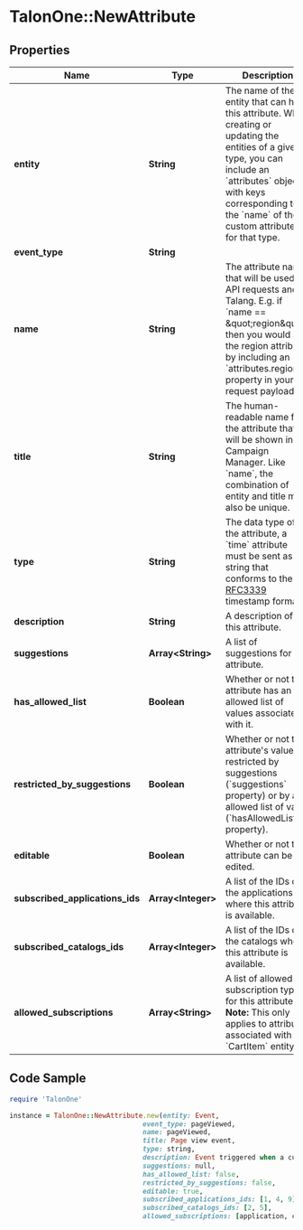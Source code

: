 # TalonOne::NewAttribute

## Properties

Name | Type | Description | Notes
------------ | ------------- | ------------- | -------------
**entity** | **String** | The name of the entity that can have this attribute. When creating or updating the entities of a given type, you can include an &#x60;attributes&#x60; object with keys corresponding to the &#x60;name&#x60; of the custom attributes for that type. | 
**event_type** | **String** |  | [optional] 
**name** | **String** | The attribute name that will be used in API requests and Talang. E.g. if &#x60;name &#x3D;&#x3D; \&quot;region\&quot;&#x60; then you would set the region attribute by including an &#x60;attributes.region&#x60; property in your request payload. | 
**title** | **String** | The human-readable name for the attribute that will be shown in the Campaign Manager. Like &#x60;name&#x60;, the combination of entity and title must also be unique. | 
**type** | **String** | The data type of the attribute, a &#x60;time&#x60; attribute must be sent as a string that conforms to the [RFC3339](https://www.ietf.org/rfc/rfc3339.txt) timestamp format. | 
**description** | **String** | A description of this attribute. | 
**suggestions** | **Array&lt;String&gt;** | A list of suggestions for the attribute. | 
**has_allowed_list** | **Boolean** | Whether or not this attribute has an allowed list of values associated with it. | [optional] [default to false]
**restricted_by_suggestions** | **Boolean** | Whether or not this attribute&#39;s value is restricted by suggestions (&#x60;suggestions&#x60; property) or by an allowed list of value (&#x60;hasAllowedList&#x60; property).  | [optional] [default to false]
**editable** | **Boolean** | Whether or not this attribute can be edited. | 
**subscribed_applications_ids** | **Array&lt;Integer&gt;** | A list of the IDs of the applications where this attribute is available. | [optional] 
**subscribed_catalogs_ids** | **Array&lt;Integer&gt;** | A list of the IDs of the catalogs where this attribute is available. | [optional] 
**allowed_subscriptions** | **Array&lt;String&gt;** | A list of allowed subscription types for this attribute.  **Note:** This only applies to attributes associated with the &#x60;CartItem&#x60; entity.  | [optional] 

## Code Sample

```ruby
require 'TalonOne'

instance = TalonOne::NewAttribute.new(entity: Event,
                                 event_type: pageViewed,
                                 name: pageViewed,
                                 title: Page view event,
                                 type: string,
                                 description: Event triggered when a customer displays a page.,
                                 suggestions: null,
                                 has_allowed_list: false,
                                 restricted_by_suggestions: false,
                                 editable: true,
                                 subscribed_applications_ids: [1, 4, 9],
                                 subscribed_catalogs_ids: [2, 5],
                                 allowed_subscriptions: [application, catalog])
```


